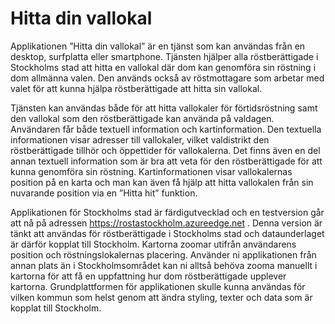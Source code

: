 ﻿# Hitta din vallokal
Applikationen ”Hitta din vallokal” är en tjänst som kan användas från en desktop, surfplatta eller smartphone. Tjänsten hjälper alla röstberättigade i Stockholms stad att hitta en vallokal där dom kan genomföra sin röstning i dom allmänna valen. Den används också av röstmottagare som arbetar med valet för att kunna hjälpa röstberättigade att hitta sin vallokal.  

 

Tjänsten kan användas både för att hitta vallokaler för förtidsröstning samt den vallokal som den röstberättigade kan använda på valdagen. Användaren får både textuell information och kartinformation. Den textuella informationen visar adresser till vallokaler, vilket valdistrikt den röstberättigade tillhör och öppettider för vallokalerna. Det finns även en del annan textuell information som är bra att veta för den röstberättigade för att kunna genomföra sin röstning. Kartinformationen visar vallokalernas position på en karta och man kan även få hjälp att hitta vallokalen från sin nuvarande position via en ”Hitta hit” funktion. 

Applikationen för Stockholms stad är färdigutvecklad och en testversion går att nå på adressen https://rostastockholm.azureedge.net . Denna version är tänkt att användas för röstberättigade i Stockholms stad och dataunderlaget är därför kopplat till Stockholm. Kartorna zoomar utifrån användarens position och röstningslokalernas placering. Använder ni applikationen från annan plats än i Stockholmsområdet kan ni alltså behöva zooma manuellt i kartorna för att få en uppfattning hur dom röstberättigade upplever kartorna. Grundplattformen för applikationen skulle kunna användas för vilken kommun som helst genom att ändra styling, texter och data som är kopplat till Stockholm.  
